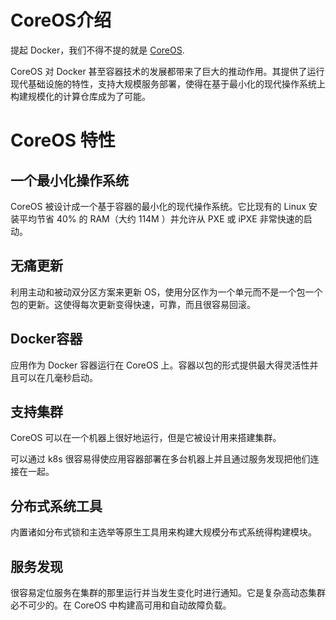 # CoreOS介绍

提起 Docker，我们不得不提的就是 [CoreOS](https://coreos.com/).

CoreOS 对 Docker 甚至容器技术的发展都带来了巨大的推动作用。其提供了运行现代基础设施的特性，支持大规模服务部署，使得在基于最小化的现代操作系统上构建规模化的计算仓库成为了可能。

# CoreOS 特性

## 一个最小化操作系统

CoreOS 被设计成一个基于容器的最小化的现代操作系统。它比现有的 Linux 安装平均节省 40% 的 RAM（大约 114M ）并允许从 PXE 或 iPXE 非常快速的启动。

## 无痛更新

利用主动和被动双分区方案来更新 OS，使用分区作为一个单元而不是一个包一个包的更新。这使得每次更新变得快速，可靠，而且很容易回滚。

## Docker容器

应用作为 Docker 容器运行在 CoreOS 上。容器以包的形式提供最大得灵活性并且可以在几毫秒启动。

## 支持集群

CoreOS 可以在一个机器上很好地运行，但是它被设计用来搭建集群。

可以通过 k8s 很容易得使应用容器部署在多台机器上并且通过服务发现把他们连接在一起。

## 分布式系统工具

内置诸如分布式锁和主选举等原生工具用来构建大规模分布式系统得构建模块。

## 服务发现

很容易定位服务在集群的那里运行并当发生变化时进行通知。它是复杂高动态集群必不可少的。在 CoreOS 中构建高可用和自动故障负载。
